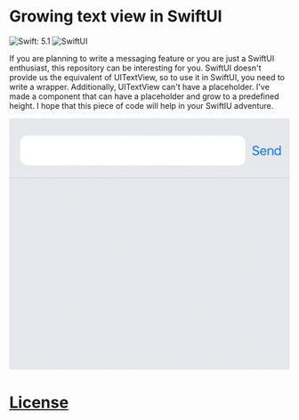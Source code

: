 # Growing text view in SwiftUI

![Swift: 5.1](https://img.shields.io/badge/Swift-5.1-blue.svg)
![SwiftUI](https://img.shields.io/badge/UI_framework-SwiftUI-green.svg)

If you are planning to write a messaging feature or you are just a SwiftUI enthusiast, this repository can be interesting for you. SwiftUI doesn't provide us the equivalent of UITextView, so to use it in SwiftUI, you need to write a wrapper. Additionally, UITextView can't have a placeholder. I've made a component that can have a placeholder and grow to a predefined height. I hope that this piece of code will help in your SwiftIU adventure.

![preview](Resources/growing_text_view.gif)

# [License](LICENSE.md)
